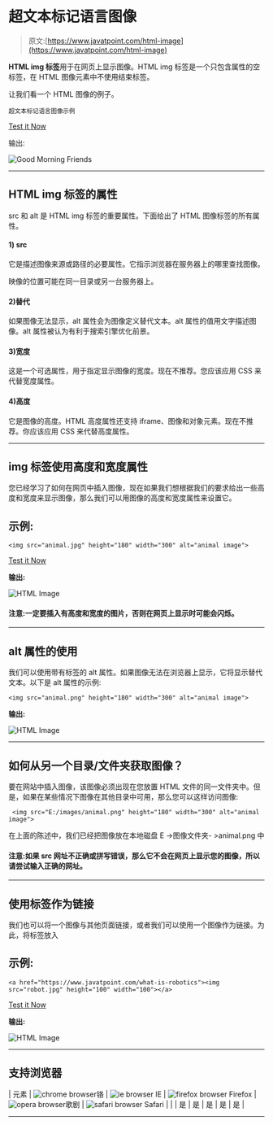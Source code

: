 # 超文本标记语言图像

> 原文:[https://www.javatpoint.com/html-image](https://www.javatpoint.com/html-image)

**HTML img 标签**用于在网页上显示图像。HTML img 标签是一个只包含属性的空标签，在 HTML 图像元素中不使用结束标签。

让我们看一个 HTML 图像的例子。

```
超文本标记语言图像示例

```

[Test it Now](https://www.javatpoint.com/oprweb/test.jsp?filename=htmlimage1)

输出:

![Good Morning Friends](../Images/fb9c36109da32ea8791e10d374259e23.png)

* * *

## HTML img 标签的属性

src 和 alt 是 HTML img 标签的重要属性。下面给出了 HTML 图像标签的所有属性。

#### 1) src

它是描述图像来源或路径的必要属性。它指示浏览器在服务器上的哪里查找图像。

映像的位置可能在同一目录或另一台服务器上。

#### 2)替代

如果图像无法显示，alt 属性会为图像定义替代文本。alt 属性的值用文字描述图像。alt 属性被认为有利于搜索引擎优化前景。

#### 3)宽度

这是一个可选属性，用于指定显示图像的宽度。现在不推荐。您应该应用 CSS 来代替宽度属性。

#### 4)高度

它是图像的高度。HTML 高度属性还支持 iframe、图像和对象元素。现在不推荐。你应该应用 CSS 来代替高度属性。

* * *

## img 标签使用高度和宽度属性

您已经学习了如何在网页中插入图像，现在如果我们想根据我们的要求给出一些高度和宽度来显示图像，那么我们可以用图像的高度和宽度属性来设置它。

## 示例:

```
<img src="animal.jpg" height="180" width="300" alt="animal image">

```

[Test it Now](https://www.javatpoint.com/oprweb/test.jsp?filename=htmlimage2)

**输出:**

![HTML Image](../Images/e67f13c0fa56fb43d5714ff71be58f52.png)

#### 注意:一定要插入有高度和宽度的图片，否则在网页上显示时可能会闪烁。

* * *

## alt 属性的使用

我们可以使用带有标签的 alt 属性。如果图像无法在浏览器上显示，它将显示替代文本。以下是 alt 属性的示例:

```
<img src="animal.png" height="180" width="300" alt="animal image">	

```

**输出:**

![HTML Image](../Images/6e9ba6d5daee33edae64c1d0d3c8a44f.png)

* * *

## 如何从另一个目录/文件夹获取图像？

要在网站中插入图像，该图像必须出现在您放置 HTML 文件的同一文件夹中。但是，如果在某些情况下图像在其他目录中可用，那么您可以这样访问图像:

```
 <img src="E:/images/animal.png" height="180" width="300" alt="animal image">

```

在上面的陈述中，我们已经把图像放在本地磁盘 E ->图像文件夹- >animal.png 中

#### 注意:如果 src 网址不正确或拼写错误，那么它不会在网页上显示您的图像，所以请尝试输入正确的网址。

* * *

## 使用标签作为链接

我们也可以将一个图像与其他页面链接，或者我们可以使用一个图像作为链接。为此，将标签放入

## 示例:

```
<a href="https://www.javatpoint.com/what-is-robotics"><img src="robot.jpg" height="100" width="100"></a>

```

[Test it Now](https://www.javatpoint.com/oprweb/test.jsp?filename=htmlimage3)

**输出:**

![HTML Image](../Images/41327d8bac34386190d154b224ee5786.png)

* * *

## 支持浏览器

| 元素 | ![chrome browser](../Images/4fbdc93dc2016c5049ed108e7318df19.png)铬 | ![ie browser](../Images/83dd23df1fe8373fd5bf054b2c1dd88b.png) IE | ![firefox browser](../Images/4f001fff393888a8a807ed29b28145d1.png) Firefox | ![opera browser](../Images/6cad4a592cc69a052056a0577b4aac65.png)歌剧 | ![safari browser](../Images/a0f6a9711a92203c5dc5c127fe9c9fca.png) Safari |
|  | 是 | 是 | 是 | 是 | 是 |

* * *